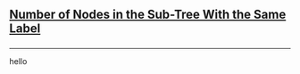 <h2><a href="https://leetcode.com/problems/number-of-nodes-in-the-sub-tree-with-the-same-label/submissions/877692982/">Number of Nodes in the Sub-Tree With the Same Label</a></h2><h3></h3><hr>hello